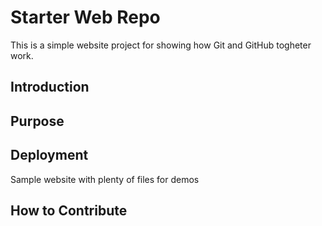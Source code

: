 # Starter Web Repo
 
 This is a simple website project for showing how Git and GitHub togheter work.

## Introduction

## Purpose

## Deployment

Sample website with plenty of files for demos

## How to Contribute